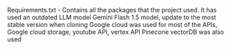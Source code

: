 Requirements.txt - Contains all the packages that the project used.
It has used an outdated LLM model Gemini Flash 1.5 model, update to the most stable version when cloning
Google cloud was used for most of the APIs, Google cloud storage, youtube API, vertex API
Pinecone vectorDB was also used
